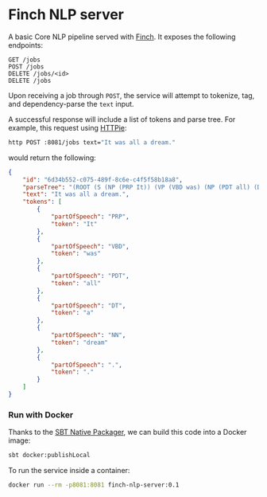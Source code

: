 # Finch NLP server

A basic Core NLP pipeline served with [Finch](https://github.com/finagle/finch). It exposes the following endpoints:

```
GET /jobs
POST /jobs
DELETE /jobs/<id>
DELETE /jobs
```

Upon receiving a job through `POST`, the service will attempt to tokenize, tag, and dependency-parse the `text` input. 

A successful response will include a list of tokens and parse tree. For example, this request using [HTTPie](https://httpie.org/):

```bash
http POST :8081/jobs text="It was all a dream."
```

would return the following:

```json
{
    "id": "6d34b552-c075-489f-8c6e-c4f5f58b18a8",
    "parseTree": "(ROOT (S (NP (PRP It)) (VP (VBD was) (NP (PDT all) (DT a) (NN dream))) (. .)))",
    "text": "It was all a dream.",
    "tokens": [
        {
            "partOfSpeech": "PRP",
            "token": "It"
        },
        {
            "partOfSpeech": "VBD",
            "token": "was"
        },
        {
            "partOfSpeech": "PDT",
            "token": "all"
        },
        {
            "partOfSpeech": "DT",
            "token": "a"
        },
        {
            "partOfSpeech": "NN",
            "token": "dream"
        },
        {
            "partOfSpeech": ".",
            "token": "."
        }
    ]
}

```

### Run with Docker
Thanks to the [SBT Native Packager](https://github.com/sbt/sbt-native-packager), we can build this code into a Docker image:

```bash
sbt docker:publishLocal
```

To run the service inside a container:
```bash
docker run --rm -p8081:8081 finch-nlp-server:0.1  
```

